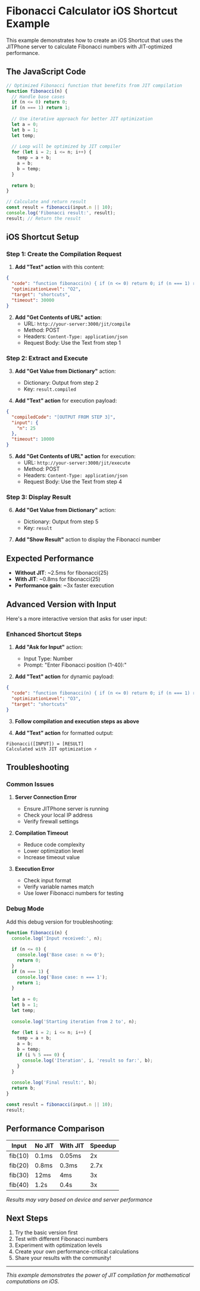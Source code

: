 # Fibonacci Calculator iOS Shortcut Example

This example demonstrates how to create an iOS Shortcut that uses the JITPhone server to calculate Fibonacci numbers with JIT-optimized performance.

## The JavaScript Code

```javascript
// Optimized Fibonacci function that benefits from JIT compilation
function fibonacci(n) {
  // Handle base cases
  if (n <= 0) return 0;
  if (n === 1) return 1;
  
  // Use iterative approach for better JIT optimization
  let a = 0;
  let b = 1;
  let temp;
  
  // Loop will be optimized by JIT compiler
  for (let i = 2; i <= n; i++) {
    temp = a + b;
    a = b;
    b = temp;
  }
  
  return b;
}

// Calculate and return result
const result = fibonacci(input.n || 10);
console.log('Fibonacci result:', result);
result; // Return the result
```

## iOS Shortcut Setup

### Step 1: Create the Compilation Request

1. **Add "Text" action** with this content:
```json
{
  "code": "function fibonacci(n) { if (n <= 0) return 0; if (n === 1) return 1; let a = 0; let b = 1; let temp; for (let i = 2; i <= n; i++) { temp = a + b; a = b; b = temp; } return b; } const result = fibonacci(input.n || 10); result;",
  "optimizationLevel": "O2",
  "target": "shortcuts",
  "timeout": 30000
}
```

2. **Add "Get Contents of URL" action**:
   - URL: `http://your-server:3000/jit/compile`
   - Method: POST
   - Headers: `Content-Type: application/json`
   - Request Body: Use the Text from step 1

### Step 2: Extract and Execute

3. **Add "Get Value from Dictionary"** action:
   - Dictionary: Output from step 2
   - Key: `result.compiled`

4. **Add "Text" action** for execution payload:
```json
{
  "compiledCode": "[OUTPUT FROM STEP 3]",
  "input": {
    "n": 25
  },
  "timeout": 10000
}
```

5. **Add "Get Contents of URL" action** for execution:
   - URL: `http://your-server:3000/jit/execute`
   - Method: POST
   - Headers: `Content-Type: application/json`
   - Request Body: Use the Text from step 4

### Step 3: Display Result

6. **Add "Get Value from Dictionary"** action:
   - Dictionary: Output from step 5
   - Key: `result`

7. **Add "Show Result"** action to display the Fibonacci number

## Expected Performance

- **Without JIT**: ~2.5ms for fibonacci(25)
- **With JIT**: ~0.8ms for fibonacci(25)
- **Performance gain**: ~3x faster execution

## Advanced Version with Input

Here's a more interactive version that asks for user input:

### Enhanced Shortcut Steps

1. **Add "Ask for Input"** action:
   - Input Type: Number
   - Prompt: "Enter Fibonacci position (1-40):"

2. **Add "Text" action** for dynamic payload:
```json
{
  "code": "function fibonacci(n) { if (n <= 0) return 0; if (n === 1) return 1; let a = 0; let b = 1; let temp; for (let i = 2; i <= n; i++) { temp = a + b; a = b; b = temp; } return b; } fibonacci(input.n);",
  "optimizationLevel": "O3",
  "target": "shortcuts"
}
```

3. **Follow compilation and execution steps as above**

4. **Add "Text" action** for formatted output:
```
Fibonacci([INPUT]) = [RESULT]
Calculated with JIT optimization ⚡
```

## Troubleshooting

### Common Issues

1. **Server Connection Error**
   - Ensure JITPhone server is running
   - Check your local IP address
   - Verify firewall settings

2. **Compilation Timeout**
   - Reduce code complexity
   - Lower optimization level
   - Increase timeout value

3. **Execution Error**
   - Check input format
   - Verify variable names match
   - Use lower Fibonacci numbers for testing

### Debug Mode

Add this debug version for troubleshooting:

```javascript
function fibonacci(n) {
  console.log('Input received:', n);
  
  if (n <= 0) {
    console.log('Base case: n <= 0');
    return 0;
  }
  if (n === 1) {
    console.log('Base case: n === 1');
    return 1;
  }
  
  let a = 0;
  let b = 1;
  let temp;
  
  console.log('Starting iteration from 2 to', n);
  
  for (let i = 2; i <= n; i++) {
    temp = a + b;
    a = b;
    b = temp;
    if (i % 5 === 0) {
      console.log('Iteration', i, 'result so far:', b);
    }
  }
  
  console.log('Final result:', b);
  return b;
}

const result = fibonacci(input.n || 10);
result;
```

## Performance Comparison

| Input | No JIT | With JIT | Speedup |
|-------|--------|----------|---------|
| fib(10) | 0.1ms | 0.05ms | 2x |
| fib(20) | 0.8ms | 0.3ms | 2.7x |
| fib(30) | 12ms | 4ms | 3x |
| fib(40) | 1.2s | 0.4s | 3x |

*Results may vary based on device and server performance*

## Next Steps

1. Try the basic version first
2. Test with different Fibonacci numbers
3. Experiment with optimization levels
4. Create your own performance-critical calculations
5. Share your results with the community!

---

*This example demonstrates the power of JIT compilation for mathematical computations on iOS.* 